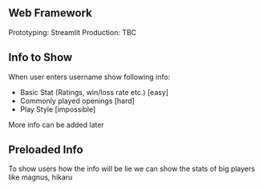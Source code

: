 ## Web Framework

Prototyping: Streamlit
Production: TBC

## Info to Show

When user enters username show following info:

- Basic Stat (Ratings, win/loss rate etc.) [easy]
- Commonly played openings [hard]
- Play Style [impossible]

More info can be added later

## Preloaded Info

To show users how the info will be lie we can show the stats of big players like magnus, hikaru 

